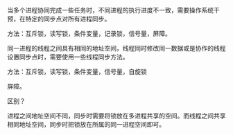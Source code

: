 当多个进程协同完成一些任务时，不同进程的执行进度不一致，需要操作系统干预，在特定的同步点对所有进程同步。

方法：互斥锁，读写锁，条件变量，记录锁，信号量，屏障。

同一进程的线程之间具有相同的地址空间，线程同时修改同一数据或是协作的线程设置同步点时，需要使用一些线程同步方法。

方法：互斥锁，读写锁，条件变量，信号量，自旋锁

屏障。

区别？

进程之间地址空间不同，同步时需要将锁放在多进程共享的空间。而线程之间共享相同地址空间，同步时把锁放在所属的同一进程空间即可。
